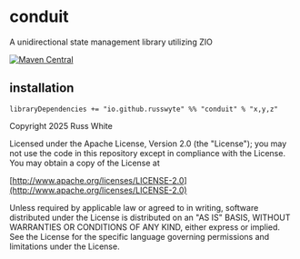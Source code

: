 # conduit
A unidirectional state management library utilizing ZIO

[![Maven Central](https://img.shields.io/maven-central/v/io.github.russwyte/conduit_3.svg)](https://mvnrepository.com/artifact/io.github.russwyte/conduit_3)

## installation

```libraryDependencies += "io.github.russwyte" %% "conduit" % "x,y,z"```


Copyright 2025 Russ White

Licensed under the Apache License, Version 2.0 (the "License");
you may not use the code in this repository except in compliance with the License.
You may obtain a copy of the License at

[http://www.apache.org/licenses/LICENSE-2.0](http://www.apache.org/licenses/LICENSE-2.0)

Unless required by applicable law or agreed to in writing, software
distributed under the License is distributed on an "AS IS" BASIS,
WITHOUT WARRANTIES OR CONDITIONS OF ANY KIND, either express or implied.
See the License for the specific language governing permissions and
limitations under the License.